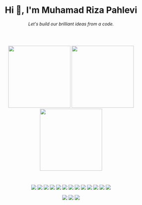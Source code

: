 <h1 align="center">Hi 👋, I'm Muhamad Riza Pahlevi</h1>
<p align="center"><i>Let's build our brilliant ideas from a code.</i></p>

<br>
<br>

<p align="center">
  <img src="https://github-readme-stats.vercel.app/api?username=yumsha&theme=shadow_red&hide_border=false&include_all_commits=true&count_private=true" height="200" />
  <img src="https://nirzak-streak-stats.vercel.app/?user=yumsha&theme=shadow_red&hide_border=false" height="200" />
  <img src="https://github-readme-stats.vercel.app/api/top-langs/?username=yumsha&theme=shadow_red&hide_border=false&layout=compact" height="200" />
</p>

<br>
<p align="center">
  <img src="https://img.shields.io/badge/PowerShell-%235391FE.svg?style=for-the-badge&logo=powershell&logoColor=white" />
  <img src="https://img.shields.io/badge/Solidity-%23363636.svg?style=for-the-badge&logo=solidity&logoColor=white" />
  <img src="https://img.shields.io/badge/rust-%23000000.svg?style=for-the-badge&logo=rust&logoColor=white" />
  <img src="https://img.shields.io/badge/javascript-%23323330.svg?style=for-the-badge&logo=javascript&logoColor=%23F7DF1E" />
  <img src="https://img.shields.io/badge/html5-%23E34F26.svg?style=for-the-badge&logo=html5&logoColor=white" />
  <img src="https://img.shields.io/badge/php-%23777BB4.svg?style=for-the-badge&logo=php&logoColor=white" />
  <img src="https://img.shields.io/badge/css3-%231572B6.svg?style=for-the-badge&logo=css3&logoColor=white" />
  <img src="https://img.shields.io/badge/tailwindcss-%2338B2AC.svg?style=for-the-badge&logo=tailwind-css&logoColor=white" />
  <img src="https://img.shields.io/badge/next.js-black?style=for-the-badge&logo=next.js&logoColor=white" />
  <img src="https://img.shields.io/badge/laravel-%23FF2D20.svg?style=for-the-badge&logo=laravel&logoColor=white" />
  <img src="https://img.shields.io/badge/unity-%23000000.svg?style=for-the-badge&logo=unity&logoColor=white" />
  <img src="https://img.shields.io/badge/blender-%23F5792A.svg?style=for-the-badge&logo=blender&logoColor=white" />
  <img src="https://img.shields.io/badge/motoko-%23000000.svg?style=for-the-badge&logo=data:image/svg+xml;base64,PHN2ZyBmaWxsPSJ3aGl0ZSIgaGVpZ2h0PSIxNnB4IiB2aWV3Qm94PSIwIDAgMjQgMjQiIHdpZHRoPSIxNnB4IiB4bWxucz0iaHR0cDovL3d3dy53My5vcmcvMjAwMC9zdmciPjxwYXRoIGQ9Ik0yMCA1LjAxbC0yLjc0IDIuNDItMi44NS0yLjQxTDExLjkgOC40bC0yLjU5LTIuMzUgLTIuOSAyLjQ2TDMuMjUgNS4wOWwtMi4yIDIuNDQgNi45IDYuMzUgMi4zMy0yLjAzIDIuMyAyLjAzIDYuOTQtNi4zNXoiLz48L3N2Zz4=&logoColor=white" />
</p>

<p align="center">
  <a href="https://behance.net/yumsha"><img src="https://img.shields.io/badge/Behance-1769ff?logo=behance&logoColor=white" /></a>
  <a href="https://instagram.com/phlvrza"><img src="https://img.shields.io/badge/Instagram-%23E4405F.svg?logo=Instagram&logoColor=white" /></a>
  <a href="https://youtube.com/@yumsha"><img src="https://img.shields.io/badge/YouTube-%23FF0000.svg?logo=YouTube&logoColor=white" /></a>
</p>
